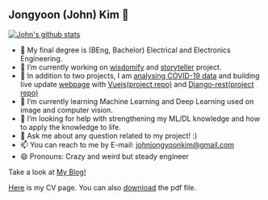 ## Jongyoon (John) Kim  👋
[![John's github stats](https://github-readme-stats.vercel.app/api?username=ArtemisDicoTiar&count_private=true&show_icons=true&theme=onedark)](https://github.com/anuraghazra/github-readme-stats)

<!-- [![readmeplants](https://readmeplants.com/get?name=ArtemisDicoTiar&planet=eclipse&plant=blossomTree&nameTag=blackNameTag&ground=hill&background=black)](https://github.com/devxb/readmeplants) -->
- 💪 My final degree is (BEng, Bachelor) Electrical and Electronics Engineering.
- 🔭 I’m currently working on [wisdomify](https://github.com/eubinecto/wisdomify) and [storyteller](https://github.com/ArtemisDicoTiar/storyteller) project. 
- 🔭 In addition to two projects, I am [analysing COVID-19 data](https://github.com/ArtemisDicoTiar/MEDIC) and building live update [webpage](http://johnjongyoonkim.com) with [Vuejs(project repo)](https://github.com/ArtemisDicoTiar/winery/tree/feature/10) and [Django-rest(project repo)](https://github.com/ArtemisDicoTiar/covid_data_blog)
- 🌱 I’m currently learning Machine Learning and Deep Learning used on image and computer vision. 
- 🤔 I’m looking for help with strengthening my ML/DL knowledge and how to apply the knowledge to life.
- 💬 Ask me about any question related to my project! :)
- 📫 You can reach to me by E-mail: johnjongyoonkim@gmail.com
- 😄 Pronouns: Crazy and weird but steady engineer
<!-- - ⚡ Fun fact: I haven't cut my hair for a year now! XD and now I have cut it -->

Take a look at [My Blog!](https://artemisdicotiar.github.io/)

[Here](https://artemisdicotiar.github.io/cv.html) is my CV page. You can also [download](https://artemisdicotiar.github.io/assets/CV_Jongyoon_Kim_2021.pdf) the pdf file.
